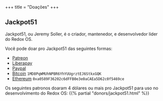 +++
title = "Doações"
+++

## Jackpot51

Jackpot51, ou Jeremy Soller, é o criador, mantenedor, e desenvolvedor líder do Redox OS.

Você pode doar pro Jackpot51 das seguintes formas:

- [Patreon](https://www.patreon.com/redox_os)
- [Liberapay](https://liberapay.com/redox_os)
- [Paypal](https://www.paypal.me/redoxos)
- [Bitcoin](bitcoin:1MD8PqWMUhNPBR6YhYUUgrztEJ6StkxGQK) `1MD8PqWMUhNPBR6YhYUUgrztEJ6StkxGQK`
- [Ethereum](ethereum:0xa0589F36202c6dFFB0e3e0aCAEa5D62c0f5469ce) `0xa0589F36202c6dFFB0e3e0aCAEa5D62c0f5469ce`

Os seguintes patronos doaram 4 dólares ou mais pro Jackpot51 para uso no desenvolvimento do Redox OS:
{{% partial "donors/jackpot51.html" %}}
